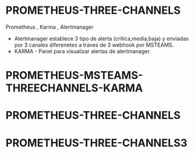 # PROMETHEUS-THREE-CHANNELS
Prometheus , Karma , Alertmanager
- Alertmanager establece 3 tipo de alerta (critica,media,baja)
y enviadas por  3 canales diferenetes a traves de 3 webhook por MSTEAMS.
- KARMA - Panel para visualizar alertas de alertmanager.
# PROMETHEUS-MSTEAMS-THREECHANNELS-KARMA
# PROMETHEUS-THREE-CHANNELS
# PROMETHEUS-THREE-CHANNELS3
